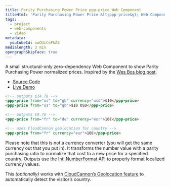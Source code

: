 ```yaml
---
title: Parity Purchasing Power Price ppp-price Web Component
titleHtml: 'Parity Purchasing Power Price &lt;ppp-price&gt; Web Component'
tags:
  - project
  - web-components
  - video
metadata:
  youtubeId: owOUiCeFkAE
medialength: 3 min
opengraphSkipFace: true
---
```

A small structural-only zero-dependency Web Component to show Parity Purchasing Power normalized prices. Inspired by the [Wes Bos blog post](https://wesbos.com/parity-purchasing-power).

* [Source Code](https://github.com/zachleat/parity-purchasing-power-price)
* [Live Demo](https://wooden-macadamia.cloudvent.net/)

```html
<!-- outputs $14.78 -->
<ppp-price from="us" to="gb" currency="usd">$10</ppp-price>
<ppp-price from="us" to="gb">$10 USD</ppp-price>

<!-- outputs €9.76 -->
<ppp-price from="fr" to="de" currency="eur">10€</ppp-price>

<!-- uses CloudCannon geolocation for country -->
<ppp-price from="fr" currency="eur">10€</ppp-price>
```

Please note that this is not a currency converter (you will get the same currency out that you put in). It transforms the number value with a parity purchasing ratio to normalize that cost to a new price for a specified country. Outputs use the [Intl.NumberFormat API](https://developer.mozilla.org/en-US/docs/Web/JavaScript/Reference/Global_Objects/Intl/NumberFormat) to properly format localized currency values.

This _(optionally)_ works with [CloudCannon’s Geolocation feature](https://cloudcannon.com/documentation/articles/using-geolocation-to-detect-your-users-country/) to automatically detect the visitor’s country.

<div><youtube-lite-player @slug="{{ metadata.youtubeId }}" @label="{{ title }}"></youtube-lite-player></div>
